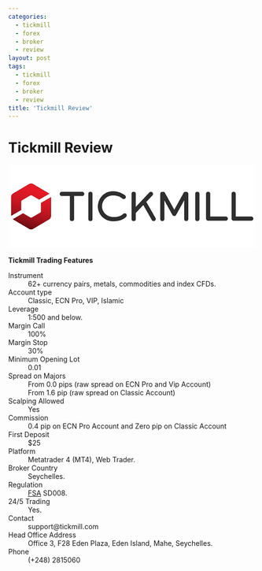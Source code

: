 ```yaml
---
categories:
  - tickmill
  - forex
  - broker
  - review
layout: post
tags:
  - tickmill
  - forex
  - broker
  - review
title: 'Tickmill Review'
---
```

# Tickmill Review

<div align="center">
<img alt="Tickmill Review" src="/static/img/broker-logo/tickmill.jpg" title="Tickmill Review" >
</div>

<strong>Tickmill Trading Features</strong>

<dl class="dl-horizontal">
  <dt>Instrument</dt><dd>62+ currency pairs, metals, commodities and index CFDs.</dd>
  <dt>Account type</dt><dd>Classic, ECN Pro, VIP, Islamic</dd>
  <dt>Leverage</dt><dd>1:500 and below.</dd>
  <dt>Margin Call</dt><dd>100%</dd>
  <dt>Margin Stop</dt><dd>30%</dd>
  <dt>Minimum Opening Lot</dt><dd>0.01</dd>
  <dt>Spread on Majors</dt><dd>From 0.0 pips (raw spread on ECN Pro and Vip Account)</dd><dd>From 1.6 pip (raw spread on Classic Account)</dd>
  <dt>Scalping Allowed</dt><dd>Yes</dd>
  <dt>Commission</dt><dd>0.4 pip on ECN Pro Account and Zero pip on Classic Account</dd>
  <dt>First Deposit</dt><dd>$25</dd>
  <dt>Platform</dt><dd>Metatrader 4 (MT4), Web Trader.</dd>
  <dt>Broker Country</dt><dd>Seychelles.</dd>
  <dt>Regulation</dt><dd><a href="http://www.gravtrade.com/fsa/regulator/2016/01/01/fsa.html" rel="nofollow">FSA</a> SD008.</dd>
  <dt>24/5 Trading</dt><dd>Yes.</dd>
  <dt>Contact</dt><dd>support@tickmill.com</dd>
  <dt>Head Office Address</dt><dd>Office 3, F28 Eden Plaza, Eden Island, Mahe, Seychelles.</dd>
  <dt>Phone</dt><dd>(+248) 2815060</dd>
</dl>

